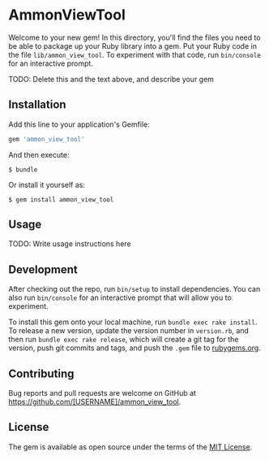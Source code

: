 # AmmonViewTool

Welcome to your new gem! In this directory, you'll find the files you need to be able to package up your Ruby library into a gem. Put your Ruby code in the file `lib/ammon_view_tool`. To experiment with that code, run `bin/console` for an interactive prompt.

TODO: Delete this and the text above, and describe your gem

## Installation

Add this line to your application's Gemfile:

```ruby
gem 'ammon_view_tool'
```

And then execute:

    $ bundle

Or install it yourself as:

    $ gem install ammon_view_tool

## Usage

TODO: Write usage instructions here

## Development

After checking out the repo, run `bin/setup` to install dependencies. You can also run `bin/console` for an interactive prompt that will allow you to experiment.

To install this gem onto your local machine, run `bundle exec rake install`. To release a new version, update the version number in `version.rb`, and then run `bundle exec rake release`, which will create a git tag for the version, push git commits and tags, and push the `.gem` file to [rubygems.org](https://rubygems.org).

## Contributing

Bug reports and pull requests are welcome on GitHub at https://github.com/[USERNAME]/ammon_view_tool.


## License

The gem is available as open source under the terms of the [MIT License](http://opensource.org/licenses/MIT).

